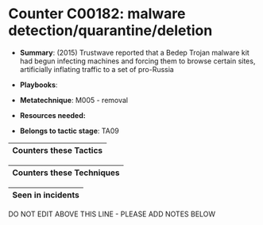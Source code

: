 # Counter C00182: malware detection/quarantine/deletion

* **Summary**: (2015) Trustwave reported that a Bedep Trojan malware kit had begun infecting machines and forcing them to browse certain sites, artificially inflating traffic to a set of pro-Russia

* **Playbooks**: 

* **Metatechnique**: M005 - removal

* **Resources needed:** 

* **Belongs to tactic stage**: TA09


| Counters these Tactics |
| ---------------------- |



| Counters these Techniques |
| ------------------------- |



| Seen in incidents |
| ----------------- |


DO NOT EDIT ABOVE THIS LINE - PLEASE ADD NOTES BELOW